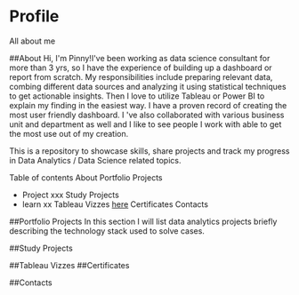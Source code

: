 # Profile
All about me

##About
Hi, I'm Pinny!I've been working as data science consultant for more than 3 yrs, so I have the experience of building up a dashboard or report from scratch. My responsibilities include preparing relevant data, combing different data sources and analyzing it using statistical techniques to get actionable insights. Then I love to utilize Tableau or Power BI to explain my finding in the easiest way. I have a proven record of creating the most user friendly dashboard. I 've  also collaborated with various business unit and department as well and I like to see people I work with able to get the most use out of my creation. 

This is a repository to showcase skills, share projects and track my progress in Data Analytics / Data Science related topics.

Table of contents
About
  Portfolio Projects
  - Project xxx
  Study Projects
  - learn xx 
  Tableau Vizzes [here](#place-2)
  Certificates
  Contacts

##Portfolio Projects
In this section I will list data analytics projects briefly describing the technology stack used to solve cases.

##Study Projects

##Tableau Vizzes
##Certificates

##Contacts
